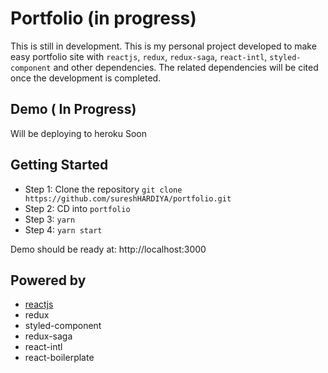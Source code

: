 # Portfolio (in progress)
This is still in development. This is my personal project developed to make easy portfolio site with `reactjs`, `redux`, `redux-saga`, `react-intl`, `styled-component` and other dependencies. The related dependencies will be cited once the development is completed. 

## Demo ( In Progress)
Will be deploying to heroku Soon

## Getting Started

- Step 1: Clone the repository `git clone https://github.com/sureshHARDIYA/portfolio.git`
- Step 2: CD into `portfolio`
- Step 3: `yarn`
- Step 4: `yarn start`

Demo should be ready at: http://localhost:3000

## Powered by
- [reactjs](https://facebook.github.io/react/)
- redux
- styled-component
- redux-saga
- react-intl
- react-boilerplate
